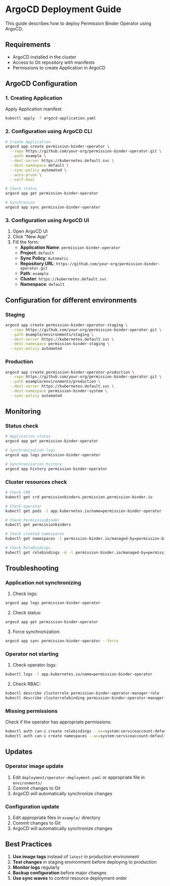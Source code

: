 # ArgoCD Deployment Guide

This guide describes how to deploy Permission Binder Operator using ArgoCD.

## Requirements

- ArgoCD installed in the cluster
- Access to Git repository with manifests
- Permissions to create Application in ArgoCD

## ArgoCD Configuration

### 1. Creating Application

Apply Application manifest:

```bash
kubectl apply -f argocd-application.yaml
```

### 2. Configuration using ArgoCD CLI

```bash
# Create Application
argocd app create permission-binder-operator \
  --repo https://github.com/your-org/permission-binder-operator.git \
  --path example \
  --dest-server https://kubernetes.default.svc \
  --dest-namespace default \
  --sync-policy automated \
  --auto-prune \
  --self-heal

# Check status
argocd app get permission-binder-operator

# Synchronize
argocd app sync permission-binder-operator
```

### 3. Configuration using ArgoCD UI

1. Open ArgoCD UI
2. Click "New App"
3. Fill the form:
   - **Application Name**: `permission-binder-operator`
   - **Project**: `default`
   - **Sync Policy**: `Automatic`
   - **Repository URL**: `https://github.com/your-org/permission-binder-operator.git`
   - **Path**: `example`
   - **Cluster**: `https://kubernetes.default.svc`
   - **Namespace**: `default`

## Configuration for different environments

### Staging

```bash
argocd app create permission-binder-operator-staging \
  --repo https://github.com/your-org/permission-binder-operator.git \
  --path example/environments/staging \
  --dest-server https://kubernetes.default.svc \
  --dest-namespace permission-binder-staging \
  --sync-policy automated
```

### Production

```bash
argocd app create permission-binder-operator-production \
  --repo https://github.com/your-org/permission-binder-operator.git \
  --path example/environments/production \
  --dest-server https://kubernetes.default.svc \
  --dest-namespace permission-binder-system \
  --sync-policy automated
```

## Monitoring

### Status check

```bash
# Application status
argocd app get permission-binder-operator

# Synchronization logs
argocd app logs permission-binder-operator

# Synchronization history
argocd app history permission-binder-operator
```

### Cluster resources check

```bash
# Check CRD
kubectl get crd permissionbinders.permission.permission-binder.io

# Check operator
kubectl get pods -l app.kubernetes.io/name=permission-binder-operator

# Check PermissionBinder
kubectl get permissionbinders

# Check created namespaces
kubectl get namespaces -l permission-binder.io/managed-by=permission-binder-operator

# Check RoleBindings
kubectl get rolebindings -A -l permission-binder.io/managed-by=permission-binder-operator
```

## Troubleshooting

### Application not synchronizing

1. Check logs:
```bash
argocd app logs permission-binder-operator
```

2. Check status:
```bash
argocd app get permission-binder-operator
```

3. Force synchronization:
```bash
argocd app sync permission-binder-operator --force
```

### Operator not starting

1. Check operator logs:
```bash
kubectl logs -l app.kubernetes.io/name=permission-binder-operator
```

2. Check RBAC:
```bash
kubectl describe clusterrole permission-binder-operator-manager-role
kubectl describe clusterrolebinding permission-binder-operator-manager-rolebinding
```

### Missing permissions

Check if the operator has appropriate permissions:
```bash
kubectl auth can-i create rolebindings --as=system:serviceaccount:default:permission-binder-operator-controller-manager
kubectl auth can-i create namespaces --as=system:serviceaccount:default:permission-binder-operator-controller-manager
```

## Updates

### Operator image update

1. Edit `deployment/operator-deployment.yaml` or appropriate file in `environments/`
2. Commit changes to Git
3. ArgoCD will automatically synchronize changes

### Configuration update

1. Edit appropriate files in `example/` directory
2. Commit changes to Git
3. ArgoCD will automatically synchronize changes

## Best Practices

1. **Use image tags** instead of `latest` in production environment
2. **Test changes** in staging environment before deploying to production
3. **Monitor logs** regularly
4. **Backup configuration** before major changes
5. **Use sync waves** to control resource deployment order
